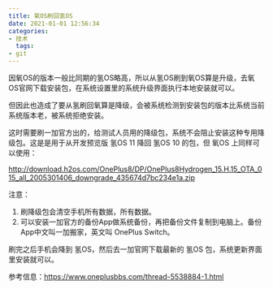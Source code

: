 ```yaml
---
title: 氧OS刷回氢OS
date: 2021-01-01 12:56:34
categories:
- 技术
  tags:
- git
---
```

因氧OS的版本一般比同期的氢OS略高，所以从氢OS刷到氧OS算是升级，去氧OS官网下载安装包，在系统设置里的系统升级界面执行本地安装就可以。

但因此也造成了要从氢刷回氧算是降级，会被系统检测到安装包的版本比系统当前系统版本老，被系统拒绝安装。

这时需要刷一加官方出的，给测试人员用的降级包，系统不会阻止安装这种专用降级包。这是是用于从开发预览版 氢OS 11 降回 氢OS 10 的包，但 氧OS 上同样可以使用：

http://download.h2os.com/OnePlus8/DP/OnePlus8Hydrogen_15.H.15_OTA_015_all_2005301406_downgrade_435674d7bc234e1a.zip

注意：

1. 刷降级包会清空手机所有数据，所有数据。
2. 可以安装一加官方的备份App做系统备份，再把备份文件复制到电脑上。备份App中文叫一加搬家，英文叫 OnePlus Switch。

刷完之后手机会降到 氢OS，然后去一加官网下载最新的 氢OS 包，系统更新界面里安装就可以。

参考信息：https://www.oneplusbbs.com/thread-5538884-1.html
